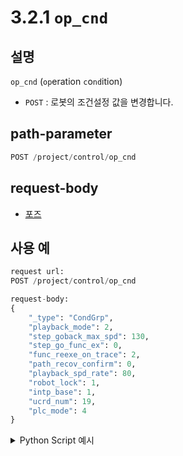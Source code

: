 ﻿# 3.2.1 `op_cnd`

## 설명

`op_cnd` (`op`eration `c`o`nd`ition)

- `POST` : 로봇의 조건설정 값을 변경합니다.

## path-parameter

```python
POST /project/control/op_cnd
```

## request-body

- [포즈](/7-schema/op_cnd.md)


## 사용 예

```python
request url:
POST /project/control/op_cnd

request-body:
{
    "_type": "CondGrp",
    "playback_mode": 2,
    "step_goback_max_spd": 130,
    "step_go_func_ex": 0,
    "func_reexe_on_trace": 2,
    "path_recov_confirm": 0,
    "playback_spd_rate": 80,
    "robot_lock": 1,
    "intp_base": 1,
    "ucrd_num": 19,
    "plc_mode": 4
}
```
<details><summary>Python Script 예시</summary>

```python
# test.py
import requests 

def post_op_cnd() -> int:
    base_url       = 'http://192.168.1.150:8888'
    path_parameter = '/project/control/op_cnd'
    head           = {'Content-Type': 'application/json; charset=utf-8'}
    body           = { 
                       "_type": "CondGrp",
                       "playback_mode": 2,
                       "step_goback_max_spd": 190,
                       "step_go_func_ex": 0,
                       "func_reexe_on_trace": 2,
                       "path_recov_confirm": 0,
                       "playback_spd_rate": 80,
                       "robot_lock": 1,
                       "intp_base": 1,
                       "ucrd_num": 19,
                       "plc_mode": 4 
                     }

    response = requests.post(url = base_url + path_parameter, headers = head,  json = body)
    return response.status_code

print(f"response: {post_op_cnd()}")
```
```sh
$python test.py
response: 200 
```
</details>